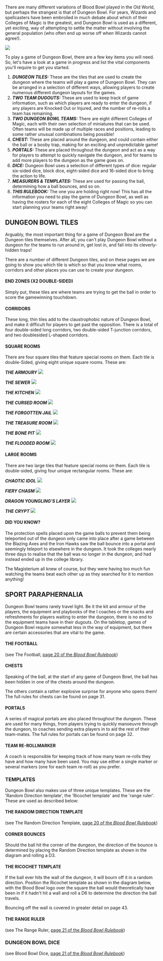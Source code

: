 There are many different variations of Blood Bowl played in the Old World, but perhaps the strangest is that of Dungeon Bowl. For years, Wizards and spellcasters have been embroiled in much debate about which of their Colleges of Magic is the greatest, and Dungeon Bowl is used as a different, yet exciting, way of attempting to settle the matter without involving the general population (who often end up worse off when Wizards cannot agree!).

![](../media/dungeon_bowl/dungeon_bowl_set.jpg)

To play a game of Dungeon Bowl, there are a few key items you will need. So, let's have a look at a game in progress and list the vital components you'll require to get you started.

1. ***DUNGEON TILES:*** These are the tiles that are used to create the dungeon where the teams will play a game of Dungeon Bowl. They can be arranged in a selection of different ways, allowing players to create numerous different dungeon layouts for the games. 
2. ***TWO TEAM DUGOUTS:*** These are used to keep track of game information, such as which players are ready to enter the dungeon, if any players are Knocked Out or Injured, and the number of re-rolls a team has remaining.
3. ***TWO DUNGEON BOWL TEAMS:*** There are eight different Colleges of Magic, each with their own selection of miniatures that can be used. Often teams will be made up of multiple races and positions, leading to some rather unusual combinations being possible!
4. ***CHEST:*** These are placed around the dungeon, and could contain either the ball or a booby trap, making for an exciting and unpredictable game!
5. ***PORTALS:*** These are placed throughout the dungeon and act as a way for players to attempt to quickly navigate the dungeon, and for teams to add more players to the dungeon as the game goes on.
6. ***DICE:*** Dungeon Bowl uses a selection of different types of dice: regular six-sided dice, block dice, eight-sided dice and 16-sided dice to bring the action to life.
7. ***MEASURERS & TEMPLATES:*** These are used for passing the ball, determining how a ball bounces, and so on.
8. ***THIS RULEBOOK:*** The one you are holding right now! This has all the information you need to play the game of Dungeon Bowl, as well as having the rosters for each of the eight Colleges of Magic so you can start planning your teams right away!

## DUNGEON BOWL TILES

Arguably, the most important thing for a game of Dungeon Bowl are the Dungeon tiles themselves. After all, you can't play Dungeon Bowl without a dungeon for the teams to run around in, get lost in, and fall into its cleverly-hidden traps!

There are a number of different Dungeon tiles, and on these pages we are going to show you which tile is which so that you know what rooms, corridors and other places you can use to create your dungeon.

#### END ZONES (X2 DOUBLE-SIDED)

Simply put, these tiles are where teams are trying to get the ball in order to score the game­winning touchdown.

#### CORRIDORS

These long, thin tiles add to the claustrophobic nature of Dungeon Bowl, and make it difficult for players to get past the opposition. There is a total of four double-sided long corridors, two double-sided T-junction corridors, and two double­sided L-shaped corridors.

#### SQUARE ROOMS
There are four square tiles that feature special rooms on them. Each tile is double-Sided, giving eight unique square rooms. These are:

***THE ARMOURY***
![](../media/dungeon_bowl/armory.jpg)

***THE SEWER***
![](../media/dungeon_bowl/sewer.jpg)

***THE KITCHEN***
![](../media/dungeon_bowl/kitchen.jpg)

***THE CURSED ROOM***
![](../media/dungeon_bowl/cursed_room.jpg)

***THE FORGOTTEN JAIL***
![](../media/dungeon_bowl/forgotten_jail.jpg)

***THE TREASURE ROOM***
![](../media/dungeon_bowl/treasure_room.jpg)

***THE BONE PIT***
![](../media/dungeon_bowl/bone_pit.jpg)

***THE FLOODED ROOM***
![](../media/dungeon_bowl/flooded_room.jpg)

#### LARGE ROOMS
There are two large tiles that feature special rooms on them. Each tile is double-sided, giving four unique rectangular rooms. These are:

***CHAOTIC IDOL***
![](../media/dungeon_bowl/chaotic_idol.jpg)

***FIERY CHASM***
![](../media/dungeon_bowl/fiery_chasm.jpg)

***DRAGON YOUNGLING'S LAYER***
![](../media/dungeon_bowl/dragon_youngling.jpg)

***THE CRYPT***
![](../media/dungeon_bowl/crypt.jpg)

#### DID YOU KNOW?

The protection spells placed upon the game balls to prevent them being teleported out of the dungeon only came into place after a game between the Blazing Axes and the Iron Hawks saw the ball bounce into a portal and seemingly teleport to elsewhere in the dungeon. It took the colleges nearly three days to realise that the ball was no longer in the dungeon, and had instead ended up in the college library.

The Magisterium all knew of course, but they were having too much fun watching the teams beat each other up as they searched for it to mention anything!

## SPORT PARAPHERNALIA

Dungeon Bowl teams rarely travel light. Be it the kit and armour of the players, the equipment and playbooks of the I coaches or the snacks and refreshments for players waiting to enter the dungeon, there is no end to the equipment teams have in their dugouts. On the tabletop, games of Dungeon Bowl require somewhat less in the way of equipment, but there are certain accessories that are vital to the game.

#### THE FOOTBALL

(see The Football, [page 20 of the *Blood Bowl Rulebook*](../core_rules/blood_bowl_stadia.md#the-football))

#### CHESTS

Speaking of the ball, at the start of any game of Dungeon Bowl, the ball has been hidden in one of the chests around the dungeon.

The others contain a rather explosive surprise for anyone who opens them! The full rules for chests can be found on page 31.

#### PORTALS 

A series of magical portals are also placed throughout the dungeon. These are used for many things, from players trying to quickly manoeuvre through the dungeon, to coaches sending extra players in to aid the rest of their team-mates. The full rules for portals can be found on page 32.

#### TEAM RE-ROLLMARKER

A coach is responsible for keeping track of how many team re-rolls they have and how many have been used. You may use either a single marker or several markers (one for each team re-roll) as you prefer.

### TEMPLATES

Dungeon Bowl also makes use of three unique templates. These are the 'Random Direction template', the 'Ricochet template' and the 'range ruler'. These are used as described below:

#### THE RANDOM DIRECTION TEMPLATE

(see The Random Direction Template, [page 20 of the *Blood Bowl Rulebook*](../core_rules/blood_bowl_stadia.md#the-random-direction-template))

#### CORNER BOUNCES

Should the ball hit the corner of the dungeon, the direction of the bounce is determined by placing the Random Direction template as shown in the diagram and rolling a D3.

#### THE RICOCHET TEMPLATE

If the ball ever hits the wall of the dungeon, it will bourn off it in a random direction. Position the Ricochet template as shown in the diagram below, with the Blood Bowl logo over the square the ball would theoretically have been in if it hadn't hit a wall and roll a D6 to determine the direction the ball travels.

Bouncing off the wall is covered in greater detail on page 43.

#### THE RANGE RULER

(see The Range Ruler, [page 21 of the *Blood Bowl Rulebook*](../core_rules/blood_bowl_stadia.md#the-range-ruler))

### DUNGEON BOWL DICE

(see Blood Bowl Dice, [page 21 of the *Blood Bowl Rulebook*](../core_rules/blood_bowl_stadia.md#blood-bowl-dice))